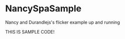 NancySpaSample
==============

Nancy and Durandlejs's flicker example up and running

THIS IS SAMPLE CODE!
